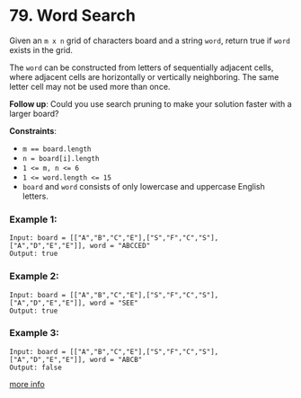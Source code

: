 # 79. Word Search

Given an `m x n` grid of characters board and a string `word`, return true if `word` exists in the grid.

The `word` can be constructed from letters of sequentially adjacent cells, where adjacent cells are horizontally or vertically neighboring. The same letter cell may not be used more than once.

**Follow up**: Could you use search pruning to make your solution faster with a larger board?

**Constraints**:
- `m == board.length`
- `n = board[i].length`
- `1 <= m, n <= 6`
- `1 <= word.length <= 15`
- `board` and `word` consists of only lowercase and uppercase English letters.

### Example 1:
```
Input: board = [["A","B","C","E"],["S","F","C","S"],["A","D","E","E"]], word = "ABCCED"
Output: true
```

### Example 2:
```
Input: board = [["A","B","C","E"],["S","F","C","S"],["A","D","E","E"]], word = "SEE"
Output: true
```

### Example 3:
```
Input: board = [["A","B","C","E"],["S","F","C","S"],["A","D","E","E"]], word = "ABCB"
Output: false
```

[more info](https://leetcode.com/problems/word-search/)